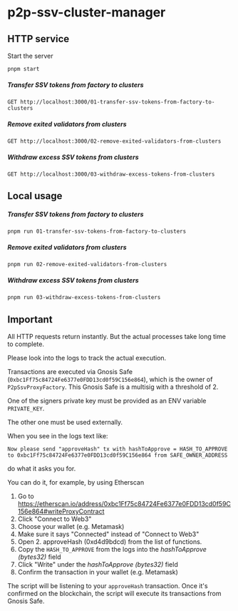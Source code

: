 # p2p-ssv-cluster-manager

## HTTP service

Start the server
```shell
pnpm start
```

##### Transfer SSV tokens from factory to clusters
`GET http://localhost:3000/01-transfer-ssv-tokens-from-factory-to-clusters`

##### Remove exited validators from clusters
`GET http://localhost:3000/02-remove-exited-validators-from-clusters`

##### Withdraw excess SSV tokens from clusters
`GET http://localhost:3000/03-withdraw-excess-tokens-from-clusters`

## Local usage

##### Transfer SSV tokens from factory to clusters
`pnpm run 01-transfer-ssv-tokens-from-factory-to-clusters`

##### Remove exited validators from clusters
`pnpm run 02-remove-exited-validators-from-clusters`

##### Withdraw excess SSV tokens from clusters
`pnpm run 03-withdraw-excess-tokens-from-clusters`

## Important

All HTTP requests return instantly. But the actual processes take long time to complete.

Please look into the logs to track the actual execution. 

Transactions are executed via Gnosis Safe (`0xbc1Ff75c84724Fe6377e0FDD13cd0f59C156e864`), which is the owner of `P2pSsvProxyFactory`.
This Gnosis Safe is a multisig with a threshold of 2.

One of the signers private key must be provided as an ENV variable `PRIVATE_KEY`.

The other one must be used externally.

When you see in the logs text like:

```
Now please send "approveHash" tx with hashToApprove = HASH_TO_APPROVE to 0xbc1Ff75c84724Fe6377e0FDD13cd0f59C156e864 from SAFE_OWNER_ADDRESS
```

do what it asks you for. 

You can do it, for example, by using Etherscan

1. Go to https://etherscan.io/address/0xbc1Ff75c84724Fe6377e0FDD13cd0f59C156e864#writeProxyContract
2. Click "Connect to Web3"
3. Choose your wallet (e.g. Metamask)
4. Make sure it says "Connected" instead of "Connect to Web3"
5. Open 2. approveHash (0xd4d9bdcd) from the list of functions.
6. Copy the `HASH_TO_APPROVE` from the logs into the *hashToApprove (bytes32)* field
7. Click "Write" under the *hashToApprove (bytes32)* field
8. Confirm the transaction in your wallet (e.g. Metamask)

The script will be listening to your `approveHash` transaction. 
Once it's confirmed on the blockchain, the script will execute its transactions from Gnosis Safe.


